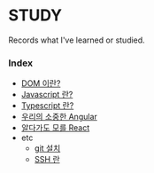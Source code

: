 # STUDY
Records what I've learned or studied.

### Index

- [DOM 이란?](dom/index.md)
- [Javascript 란?](Javascript/index.md)
- [Typescript 란?](Typescript/index.md)
- [우리의 소중한 Angular](Angular/index.md)
- [알다가도 모를 React](React/index.md)
- etc
    - [git 설치](etc/git.md)
    - [SSH 란](etc/ssh.md)
